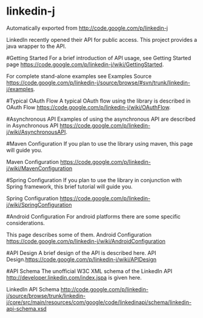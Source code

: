 # linkedin-j
Automatically exported from http://code.google.com/p/linkedin-j

LinkedIn recently opened their API for public access. This project provides a java wrapper to the API. 

#Getting Started
For a brief introduction of API usage, see Getting Started page https://code.google.com/p/linkedin-j/wiki/GettingStarted. 

For complete stand-alone examples see Examples Source https://code.google.com/p/linkedin-j/source/browse/#svn/trunk/linkedin-j/examples.

#Typical OAuth Flow
A typical OAuth flow using the library is described in OAuth Flow https://code.google.com/p/linkedin-j/wiki/OAuthFlow.

#Asynchronous API
Examples of using the asynchronous API are described in Asynchronous API https://code.google.com/p/linkedin-j/wiki/AsynchronousAPI.

#Maven Configuration
If you plan to use the library using maven, this page will guide you. 

Maven Configuration https://code.google.com/p/linkedin-j/wiki/MavenConfiguration

#Spring Configuration
If you plan to use the library in conjunction with Spring framework, this brief tutorial will guide you. 

Spring Configuration https://code.google.com/p/linkedin-j/wiki/SpringConfiguration

#Android Configuration
For android platforms there are some specific considerations. 

This page describes some of them. Android Configuration https://code.google.com/p/linkedin-j/wiki/AndroidConfiguration

#API Design
A brief design of the API is described here. API Design.https://code.google.com/p/linkedin-j/wiki/APIDesign

#API Schema
The unofficial W3C XML schema of the LinkedIn API http://developer.linkedin.com/index.jspa is given here. 

LinkedIn API Schema http://code.google.com/p/linkedin-j/source/browse/trunk/linkedin-j/core/src/main/resources/com/google/code/linkedinapi/schema/linkedin-api-schema.xsd
